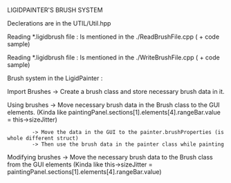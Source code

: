 LIGIDPAINTER'S BRUSH SYSTEM

Declerations are in the UTIL/Util.hpp

Reading *.ligidbrush file :
    Is mentioned in the ./ReadBrushFile.cpp ( + code sample)

Reading *.ligidbrush file :
    Is mentioned in the ./WriteBrushFile.cpp ( + code sample)

Brush system in the LigidPainter : 


Import Brushes -> Create a brush class and store necessary brush data in it. 

Using brushes 
            -> Move necessary brush data in the Brush class to the GUI elements. 
                (Kinda like paintingPanel.sections[1].elements[4].rangeBar.value = this->sizeJitter)
            
            -> Move the data in the GUI to the painter.brushProperties (is whole different struct)
            -> Then use the brush data in the painter class while painting

Modifying brushes
                    -> Move the necessary brush data to the Brush class from the GUI elements 
                        (Kinda like this->sizeJitter = paintingPanel.sections[1].elements[4].rangeBar.value)